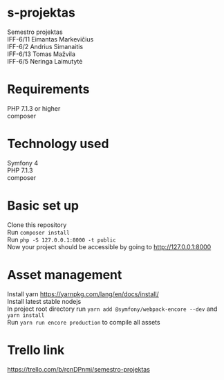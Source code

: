 # s-projektas
Semestro projektas  
IFF-6/11 Eimantas Markevičius  
IFF-6/2 Andrius Simanaitis  
IFF-6/13 Tomas Mažvila  
IFF-6/5 Neringa Laimutytė


# Requirements
PHP 7.1.3 or higher  
composer

# Technology used  
Symfony 4  
PHP 7.1.3  
composer

# Basic set up
Clone this repository  
Run `composer install`  
Run `php -S 127.0.0.1:8000 -t public`  
Now your project should be accessible by going to http://127.0.0.1:8000

# Asset management
Install yarn https://yarnpkg.com/lang/en/docs/install/  
Install latest stable nodejs  
In project root directory run `yarn add @symfony/webpack-encore --dev` and `yarn install`  
Run `yarn run encore production` to compile all assets

# Trello link
https://trello.com/b/rcnDPnmj/semestro-projektas
